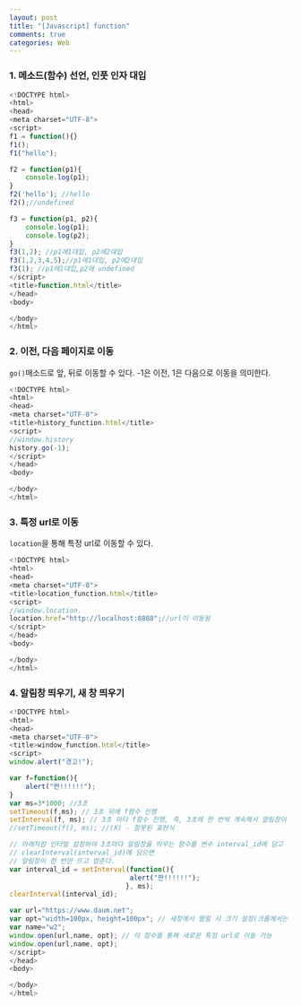 ```yaml
---
layout: post
title: "[Javascript] function"
comments: true
categories: Web
---
```


### 1. 메소드(함수) 선언, 인풋 인자 대입

```javascript
<!DOCTYPE html>
<html>
<head>
<meta charset="UTF-8">
<script>
f1 = function(){}
f1();
f1("hello");

f2 = function(p1){
	console.log(p1);
}
f2('hello'); //hello
f2();//undefined

f3 = function(p1, p2){
	console.log(p1);
	console.log(p2);
}
f3(1,2); //p1에1대입, p2에2대입
f3(1,2,3,4,5);//p1에1대입, p2에2대입
f3(1); //p1에1대입,p2에 undefined
</script>
<title>function.html</title>
</head>
<body>

</body>
</html>
```

### 2. 이전, 다음 페이지로 이동
`go()`매소드로 앞, 뒤로 이동할 수 있다. -1은 이전, 1은 다음으로 이동을 의미한다.

```javascript
<!DOCTYPE html>
<html>
<head>
<meta charset="UTF-8">
<title>history_function.html</title>
<script>
//window.history
history.go(-1);
</script>
</head>
<body>

</body>
</html>
```

### 3. 특정 url로 이동

`location`을 통해 특정 url로 이동할 수 있다.

```javascript
<!DOCTYPE html>
<html>
<head>
<meta charset="UTF-8">
<title>location_function.html</title>
<script>
//window.location.
location.href="http://localhost:8888";//url이 이동됨
</script>
</head>
<body>

</body>
</html>
```

### 4. 알림창 띄우기, 새 창 띄우기

```javascript
<!DOCTYPE html>
<html>
<head>
<meta charset="UTF-8">
<title>window_function.html</title>
<script>
window.alert("경고!");

var f=function(){
	alert("짠!!!!!!");
}
var ms=3*1000; //3초
setTimeout(f,ms); // 3초 뒤에 f함수 진행
setInterval(f, ms); // 3초 마다 f함수 진행, 즉, 3초에 한 번씩 계속해서 알림창이 뜬다.
//setTimeout(f(), ms); //(X) - 잘못된 표현식

// 아래처럼 인터벌 설정하여 3초마다 알림창을 띄우는 함수를 변수 interval_id에 담고
// clearInterval(interval_id)에 담으면
// 알림창이 한 번만 뜨고 멈춘다.
var interval_id = setInterval(function(){
	                          alert("짠!!!!!!");
	                         }, ms);
clearInterval(interval_id);

var url="https://www.daum.net";
var opt="width=100px, height=100px"; // 새창에서 열릴 시 크기 설정(크롬에서는 잘 안됨..)
var name="w2";
window.open(url,name, opt); // 이 함수를 통해 새로운 특정 url로 이동 가능
window.open(url,name, opt);
</script>
</head>
<body>

</body>
</html>
```

























